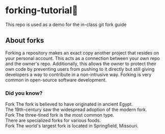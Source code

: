 # forking-tutorial🍴

This repo is used as a demo for the in-class git fork guide

## About forks

Forking a repository makes an exact copy another project that resides on your personal account. This acts as a connection between your own repo and the owner's repo. Additionally, this allows the owner to protect their own code by preventing users from pushing to it directly but still giving developers a way to contribute in a non-intrusive way. Forking is very common in open-source software development.

### Did you know?

Fork The fork is believed to have originated in ancient Egypt.\
The 19th-century saw the widespread adoption of the modern fork.\
Fork The three-tined fork is the most common type.\
There are specialized forks for various foods.\
Fork The world's largest fork is located in Springfield, Missouri.
